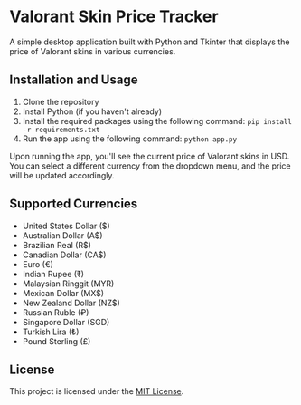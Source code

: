 # Valorant Skin Price Tracker

A simple desktop application built with Python and Tkinter that displays the price of Valorant skins in various currencies.

## Installation and Usage

1. Clone the repository
2. Install Python (if you haven't already)
3. Install the required packages using the following command: `pip install -r requirements.txt`
4. Run the app using the following command: `python app.py`

Upon running the app, you'll see the current price of Valorant skins in USD. You can select a different currency from the dropdown menu, and the price will be updated accordingly.

## Supported Currencies

- United States Dollar ($)
- Australian Dollar (A$)
- Brazilian Real (R$)
- Canadian Dollar (CA$)
- Euro (€)
- Indian Rupee (₹)
- Malaysian Ringgit (MYR)
- Mexican Dollar (MX$)
- New Zealand Dollar (NZ$)
- Russian Ruble (₽)
- Singapore Dollar (SGD)
- Turkish Lira (₺)
- Pound Sterling (£)

## License

This project is licensed under the [MIT License](https://opensource.org/licenses/MIT).
